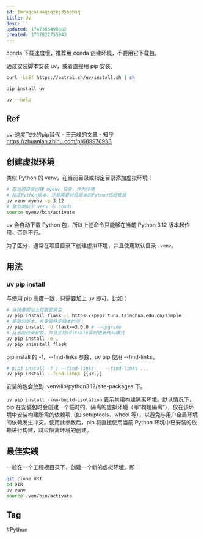 ```yaml
---
id: tmruqcalaaqsqzkj35nehsq
title: Uv
desc: ''
updated: 1747365498862
created: 1737822755943
---
```


conda 下载速度慢，推荐用 conda 创建环境，不要用它下载包。

通过安装脚本安装 uv，或者直接用 pip 安装。

```bash
curl -LsSf https://astral.sh/uv/install.sh | sh
```

```bash
pip install uv
```

```bash
uv --help
```

## Ref
uv-速度飞快的pip替代 - 王云峰的文章 - 知乎
https://zhuanlan.zhihu.com/p/689976933

## 创建虚拟环境

类似 Python 的 venv，在当前目录或指定目录添加虚拟环境：

```sh
# 在当前目录创建 myenv 目录，作为环境
# 指定Python版本，注意需要对应版本的Python已经安装
uv venv myenv -p 3.12
# 激活类似于 venv 与 conda
source myenv/bin/activate
```

uv 会自动下载 Python 包，所以上述命令只能够在当前 Python 3.12 版本起作用，否则不行。

为了区分，通常在项目目录下创建虚拟环境，并且使用默认目录 `.venv`。

## 用法

### uv pip install

与使用 pip 高度一致，只需要加上 uv 即可。比如：
```sh
# 从镜像网站上拉取安装包
uv pip install flask -i https://pypi.tuna.tsinghua.edu.cn/simple
# 更新包版本，并安装特定版本的包：
uv pip install -U flask==3.0.0 # --upgrade
# 从当前目录安装，并且支持editable实时更新代码模式
uv pip install -e .
uv pip uninstall flask
```

pip install 的 -f，--find-links 参数，uv pip 使用 --find-links。

```bash
# pip3 install -f / --find-links	--find-links ...
uv pip install --find-links {{url}}
```

安装的包会放到 .venv/lib/python3.12/site-packages 下。

`uv pip install --no-build-isolation` 表示​​禁用构建隔离环境​​。默认情况下，pip 在安装包时会创建一个临时的、隔离的虚拟环境（即“构建隔离”），仅在该环境中安装构建所需的依赖项（如 setuptools、wheel 等），以避免与用户全局环境的依赖发生冲突。使用此参数后，pip 将直接使用当前 Python 环境中已安装的依赖进行构建，跳过隔离环境的创建。

## 最佳实践

一般在一个工程根目录下，创建一个新的虚拟环境。即：

```bash
git clone URI
cd DIR
uv venv
source .ven/bin/activate
```

## Tag
#Python